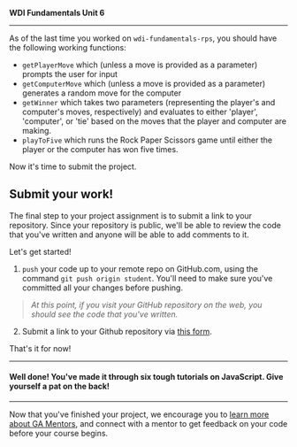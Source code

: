 **WDI Fundamentals Unit 6**

---

As of the last time you worked on `wdi-fundamentals-rps`, you should have the following working functions:
  * `getPlayerMove` which (unless a move is provided as a parameter) prompts the user for input
  * `getComputerMove` which (unless a move is provided as a parameter) generates a random move for the computer
  * `getWinner` which takes two parameters (representing the player's and computer's moves, respectively) and evaluates to either 'player', 'computer', or 'tie' based on the moves that the player and computer are making.
  * `playToFive` which runs the Rock Paper Scissors game until either the player or the computer has won five times.

Now it's time to submit the project.

## Submit your work!

The final step to your project assignment is to submit a link to your repository. Since your repository is public, we'll be able to review the code that you've written and anyone will be able to add comments to it.

Let's get started!

1. `push` your code up to your remote repo on GitHub.com, using the command `git push origin student`. You'll need to make sure you've committed all your changes before pushing.

  > *At this point, if you visit your GitHub repository on the web, you should see the code that you've written.*

2. Submit a link to your Github repository via [this form](https://ga-immersives.typeform.com/to/IUDmkL).

That's it for now!

---

#### Well done! You've made it through six tough tutorials on JavaScript. Give yourself a pat on the back!

---

Now that you've finished your project, we encourage you to [learn more about GA Mentors](../07_feedback/intro.md), and connect with a mentor to get feedback on your code before your course begins.
